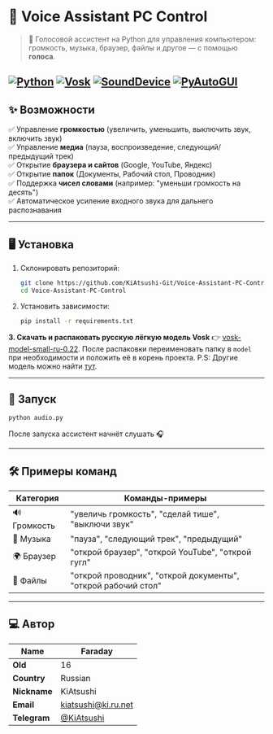 # 🎤 Voice Assistant PC Control

> 🚀 Голосовой ассистент на Python для управления компьютером: громкость, музыка, браузер, файлы и другое — с помощью **голоса**.

[![Python](https://img.shields.io/badge/Python-3.7%2B-blue?logo=python&style=flat-square)](https://www.python.org/)
[![Vosk](https://img.shields.io/badge/Vosk-0.3.75-green?style=flat-square)](https://alphacephei.com/vosk/)
[![SoundDevice](https://img.shields.io/badge/SoundDevice-0.8.2-yellow?style=flat-square)](https://python-sounddevice.readthedocs.io/)
[![PyAutoGUI](https://img.shields.io/badge/PyAutoGUI-0.9.53-red?style=flat-square)](https://pyautogui.readthedocs.io/)
---

## ✨ Возможности

✅ Управление **громкостью** (увеличить, уменьшить, выключить звук, включить звук)  
✅ Управление **медиа** (пауза, воспроизведение, следующий/предыдущий трек)  
✅ Открытие **браузера и сайтов** (Google, YouTube, Яндекс)  
✅ Открытие **папок** (Документы, Рабочий стол, Проводник)  
✅ Поддержка **чисел словами** (например: "уменьши громкость на десять")  
✅ Автоматическое усиление входного звука для дальнего распознавания  

---

## 🖥️ Установка

1. Склонировать репозиторий:
   ```bash
   git clone https://github.com/KiAtsushi-Git/Voice-Assistant-PC-Control.git
   cd Voice-Assistant-PC-Control
   ```

2. Установить зависимости:

   ```bash
   pip install -r requirements.txt
   ```

**3. Скачать и распаковать русскую лёгкую модель Vosk** 👉 [vosk-model-small-ru-0.22](https://alphacephei.com/vosk/models/vosk-model-small-ru-0.22.zip).
После распаковки переименовать папку в `model` при необходимости и положить её в корень проекта. P.S: Другие модель можно найти [тут](https://alphacephei.com/vosk/models).


---

## 🚀 Запуск

```bash
python audio.py
```

После запуска ассистент начнёт слушать 🎧

---

## 🛠 Примеры команд

| Категория    | Команды-примеры                                               |
| ------------ | ------------------------------------------------------------- |
| 🔊 Громкость | "увеличь громкость", "сделай тише", "выключи звук"            |
| 🎵 Музыка    | "пауза", "следующий трек", "предыдущий"                       |
| 🌍 Браузер   | "открой браузер", "открой YouTube", "открой гугл"             |
| 📂 Файлы     | "открой проводник", "открой документы", "открой рабочий стол" |

---


## ‍💻 Автор

| **Name** | Faraday |
|-------------------|---------|
| **Old**          | 16      |
| **Country** | Russian |
| **Nickname** | KiAtsushi |
| **Email** | [kiatsushi@ki.ru.net](mailto:kiatsushi@ki.ru.net) |
| **Telegram** | [@KiAtsushi](https://t.me/KiAtsushi) |
